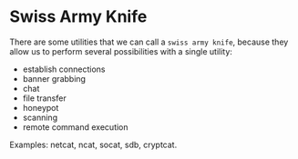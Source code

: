 # Swiss Army Knife

There are some utilities that we can call a `swiss army knife`, because they allow us to perform several possibilities with a single utility:

* establish connections
* banner grabbing
* chat
* file transfer
* honeypot
* scanning
* remote command execution

Examples: netcat, ncat, socat, sdb, cryptcat.